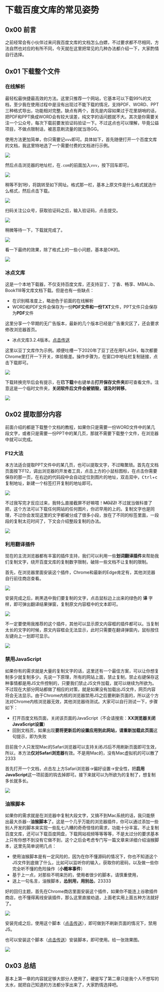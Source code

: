 # 下载百度文库的常见姿势


## 0x00 前言

之前经常会有小伙伴过来问我百度文库的文档怎么白嫖，不过要求都不尽相同，方法自然也对应的有所不同，今天就在这里把常见的几种办法都介绍一下，大家酌情自行选择。

## 0x01 下载整个文件

### 在线解析

最轻松最快捷最高效的方法。这里只推荐一个网站，它基本可以下载99%的文档，至少我在使用过程中是没有出现过不能下载的情况，支持PDF、WORD、PPT三种格式导出，功能相对完整。缺点有两个，首先是内容如果过于花里胡哨的话，把PDF和PPT换成WORD会有较大误差，纯文字的话问题就不大。其次是你需要关注一个公众号，每次下载前要发验证码验证一下。不过这点也可以理解，毕竟公益项目，不做点限制话，被恶意刷流量的就当场GG。

使用方法更加简单，你只需要记`vvv`即可。具体如下，首先随便打开一个百度文库的文档，我这里特地选了一个需要付费的文档进行示例。

![](https://ptbuff-1301738307.cos.ap-guangzhou.myqcloud.com/2020-04-07-free2baiduwenku-1.png)

然后点击浏览器的地址栏，在`.com`的前面加入`vvv`，按下回车即可。

![](https://ptbuff-1301738307.cos.ap-guangzhou.myqcloud.com/2020-04-07-free2baiduwenku-2.png)

稍等不到1秒，将跳转至如下网址。格式那一栏，基本上原文件是什么格式就选什么格式，然后点击下载。

![](https://ptbuff-1301738307.cos.ap-guangzhou.myqcloud.com/2020-04-07-free2baiduwenku-3.png)

扫码关注公众号，获取验证码之后，输入验证码，点击提交。

![](https://ptbuff-1301738307.cos.ap-guangzhou.myqcloud.com/2020-04-07-free2baiduwenku-4.png)

稍微等待一下，下载就完成了。

![](https://ptbuff-1301738307.cos.ap-guangzhou.myqcloud.com/2020-04-07-free2baiduwenku-5.png)

看一下最终的效果，除了格式上的一些小问题，基本是OK的。

![](https://ptbuff-1301738307.cos.ap-guangzhou.myqcloud.com/2020-04-07-free2baiduwenku-6.png)

### 冰点文库

这是一个本地下载器，不仅支持百度文库，还支持豆丁、丁香、畅享、MBALib、Book118等文库文档下载。但是也有一些缺点：

+ 在识别精准度上，略逊色于前面的在线解析
+ WORD和PDF文件会保存为一份**PDF文件和一份TXT**文件，PPT文件只会保存为**PDF**文件

这里分享一个早期的无广告版本，最新的几个版本已经是广告重灾区了，还会要求修改浏览器首页。

+ 冰点文库3.2.4版本。[点击传送](https://www.lanzous.com/i2qwdyh)

这里以豆丁文库作为示例。顺便吐槽一下2020年了豆丁还在用FLASH，每次都要Chrome里打开一下开关，体验极差。操作步骤为，在窗口中地址栏复制链接，点击下载即可。

![](https://ptbuff-1301738307.cos.ap-guangzhou.myqcloud.com/2020-04-07-free2baiduwenku-7.png)

下载转换完毕后会有提示，在**已下载**中右键单击**打开保存文件夹**即可查看文件。注意这是一个临时文件夹，**关闭软件后文件会被销毁，请及时转移**。

![](https://ptbuff-1301738307.cos.ap-guangzhou.myqcloud.com/2020-04-07-free2baiduwenku-8.png)

## 0x02 提取部分内容

前面介绍的都是下载整个文档的教程，如果你只是需要一份WORD文件中的某几段文字，或者只是需要一份PPT中的某几页，那就不需要下载整个文件，在浏览器中就可以完成。

### F12大法

本方法适合提取PPT文件中的某几页，也可以提取文字，不过略繁琐。首先在文档页面按下F12，调出浏览器的开发者工具，点击上方的小鼠标图标，在点击你需要保存的那一页，在右边的代码段中会自动定位到图片的地址，双击双中，<kbd>Ctrl</kbd>+<kbd>c</kbd>复制地址，新建一个标签打开复制的地址即可。

![](https://ptbuff-1301738307.cos.ap-guangzhou.myqcloud.com/2020-04-07-free2baiduwenku-9.png)

不过我写完才反应过来，我特么直接截屏不好嘛喂！~~MDZZ!~~  不过就当做科普了把，这个方法可以下载任何网站的任何图片，你迟早用的上的。复制文字也是同理，不过你会发现这里的文字都被分成了很多小段，放在了不同的标签里面，一段段的复制太花时间了，下文会介绍整段复制的办法。

![](https://ptbuff-1301738307.cos.ap-guangzhou.myqcloud.com/2020-04-07-free2baiduwenku-10.png)

### 利用翻译插件

现在的主流浏览器都有丰富的插件支持，我们可以利用一些**划词翻译插件**来帮助我们复制文字，绕开百度文库的复制数字限制，破除一些文档不让复制的限制。

首先，在浏览器里面安装这个插件，Chrome和最新的Edge肯定有，其他浏览器自行前往商店查看。

![](https://ptbuff-1301738307.cos.ap-guangzhou.myqcloud.com/2020-04-07-free2baiduwenku-11.png)

安装完成之后，刷黑选中我们要复制的文字，点击鼠标边上出来的绿色的 **译** 字样，即可弹出翻译结果弹窗，复制原文内容框中的文本即可。

![](https://ptbuff-1301738307.cos.ap-guangzhou.myqcloud.com/2020-04-07-free2baiduwenku-12.png)

不一定要使用我推荐的这个插件，其他可以显示原文内容框的插件都可以。当复制太长的文字的时候，原文内容框会无法显示，此时只需要在翻译弹窗内，鼠标按住左键向上一划即可显示。

![](https://ptbuff-1301738307.cos.ap-guangzhou.myqcloud.com/2020-04-07-free2baiduwenku-13-1.png)

### 禁用JavaScript

如果你有的需求就是大量的复制文字的话，这里还有一个最佳方案，可以让你想复制多少就复制多少。先说一下原理，所有的网站上面，禁止复制，禁止右键保存这种事情都是用JS文件控制的，只要我们禁止JS文件加载，就可以继续为所欲为。不过现在大部分网站都做了相应的对策，就是如果没有加载出JS文件，网页内容将会无法显示。由于Chrome内核的浏览器禁用JS之后要刷新页面的，所以这个方法对Chrome内核浏览器无效，其他浏览器待测试。大家可以自行测试一下，步骤如下：

+ 打开百度文档页面，关闭该页面的JavaScript（不会请搜索：**XX浏览器关闭JavaScript设置**）
+ 回到文档页，如果出现**要将更新后的设置应用到此网站，请重新加载此页面**这句提示，即为失败

目前我个人只发现Mac的Safari浏览器可以支持关闭JS后不用刷新页面即可生效，所以，本方法**仅对Safari浏览器**有效。不是用Mac的，没有Mac虚拟机的可以散了2333

首先打开一个文档，点击左上方Safari浏览器->偏好设置->安全性，把**启用JavaScript**这一项前面的钩去掉即可。接下来就可以为所欲为的复制了，想复制多长就多长。

![](https://ptbuff-1301738307.cos.ap-guangzhou.myqcloud.com/2020-04-07-free2baiduwenku-13-2.png)

### 油猴脚本

如果你的需求就是在浏览器中复制大段文字，又搞不到Mac系统的话，我只能祭出最大杀器--**油猴脚本**了。这是一个几乎万能的浏览器插件，你可以通过添加一些别人开发的脚本来实现一些乱七八糟的奇奇怪怪的需求，功能十分丰富。不止复制百度文库，还可以下载百度网盘，下载网站视频等等等等，不是太过分的要求基本上只有你想不到没有它做不到，这个之后会考虑专门写一篇文章来详细介绍油猴脚本，这里先简单说明几点：

+ 使用油猴脚本是有一定风险的，因为在你不懂源码的情况下，你也不知道这个JS文件到底做了什么，比如可以监听你的输入，获取你的密码，以及做一些你完全听不懂的危险操作（**小概率事件**）
+ 基于上一点，对那些不明来历的，使用者很少的脚本，请慎重使用，
+ 送上一句名言，油猴脚本，**怂别用，用别怂**，23333

好的回归主题，首先在Chrome商店里面安装这个插件，如果你不能连上谷歌插件商店，也不懂得离线安装插件，那么这里直接劝退，上面老实用上面五种方法就好了。

![](https://ptbuff-1301738307.cos.ap-guangzhou.myqcloud.com/2020-04-07-free2baiduwenku-14.png)

安装完成之后，使用这个脚本（[点击传送](https://greasyfork.org/zh-CN/scripts/28497)），即可做到不刷新页面的情况下，禁用JS。

也可以安装这个脚本（[点击传送](https://greasyfork.org/zh-CN/scripts/398195-%E7%99%BE%E5%BA%A6%E6%96%87%E5%BA%93%E7%A0%B4%E8%A7%A3%E5%8A%A0%E5%BC%BA%E5%8A%A9%E6%89%8B-csdn%E9%98%85%E8%AF%BB%E5%A2%9E%E5%BC%BA%E5%8A%A9%E6%89%8B-%E7%9F%A5%E4%B9%8E%E8%A7%86%E9%A2%91%E4%B8%8B%E8%BD%BD-%E6%8A%96%E9%9F%B3%E5%8E%BB%E6%B0%B4%E5%8D%B0%E5%8E%9F%E8%A7%86%E9%A2%91%E4%B8%8B%E8%BD%BD-%E5%85%A8%E7%BD%91vip%E8%A7%86%E9%A2%91%E7%A0%B4%E8%A7%A3-%E5%8E%BB%E5%B9%BF%E5%91%8A)）安装脚本，即可使用。给一张效果图。

![](https://ptbuff-1301738307.cos.ap-guangzhou.myqcloud.com/2020-04-07-free2baiduwenku-15.png)

## 0x03 总结

基本上第一章的内容就足够大部分人使用了，硬是写了第二章只是我个人不想写的太水，就把自己知道的方法都分享出来了，大家酌情选择吧。
